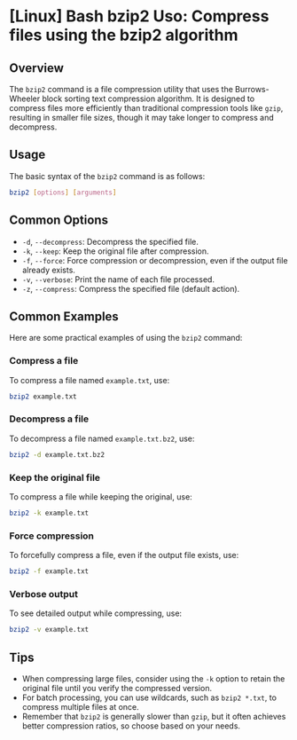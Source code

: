 # [Linux] Bash bzip2 Uso: Compress files using the bzip2 algorithm

## Overview
The `bzip2` command is a file compression utility that uses the Burrows-Wheeler block sorting text compression algorithm. It is designed to compress files more efficiently than traditional compression tools like `gzip`, resulting in smaller file sizes, though it may take longer to compress and decompress.

## Usage
The basic syntax of the `bzip2` command is as follows:

```bash
bzip2 [options] [arguments]
```

## Common Options
- `-d`, `--decompress`: Decompress the specified file.
- `-k`, `--keep`: Keep the original file after compression.
- `-f`, `--force`: Force compression or decompression, even if the output file already exists.
- `-v`, `--verbose`: Print the name of each file processed.
- `-z`, `--compress`: Compress the specified file (default action).

## Common Examples
Here are some practical examples of using the `bzip2` command:

### Compress a file
To compress a file named `example.txt`, use:
```bash
bzip2 example.txt
```

### Decompress a file
To decompress a file named `example.txt.bz2`, use:
```bash
bzip2 -d example.txt.bz2
```

### Keep the original file
To compress a file while keeping the original, use:
```bash
bzip2 -k example.txt
```

### Force compression
To forcefully compress a file, even if the output file exists, use:
```bash
bzip2 -f example.txt
```

### Verbose output
To see detailed output while compressing, use:
```bash
bzip2 -v example.txt
```

## Tips
- When compressing large files, consider using the `-k` option to retain the original file until you verify the compressed version.
- For batch processing, you can use wildcards, such as `bzip2 *.txt`, to compress multiple files at once.
- Remember that `bzip2` is generally slower than `gzip`, but it often achieves better compression ratios, so choose based on your needs.